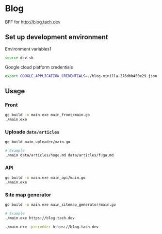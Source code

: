 # Blog

BFF for http://blog.tach.dev

## Set up development environment

Environment variables1

```bash
source dev.sh
```

Google cloud platform credentials

```bash
export GOOGLE_APPLICATION_CREDENTIALS=./blog-minilla-276dbb450e29.json
```

## Usage

### Front

```bash
go build -o main.exe main_front/main.go
./main.exe
```

### Uploade `data/articles`

```bash
go build main_uploader/main.go

# Example
./main data/articles/hoge.md data/articles/fuga.md
```

### API

```bash
go build -o main.exe main_api/main.go
./main.exe
```


### Site map generator

```bash
go build -o main.exe main_sitemap_generator/main.go

# Example
./main.exe https://blog.tach.dev

./main.exe -prerender https://blog.tach.dev
```